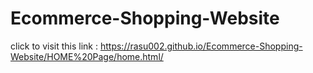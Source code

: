 # Ecommerce-Shopping-Website

click to visit this link : https://rasu002.github.io/Ecommerce-Shopping-Website/HOME%20Page/home.html/
